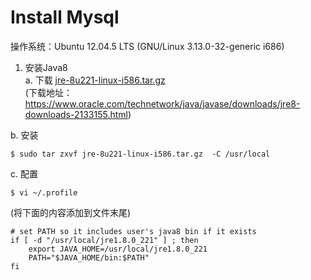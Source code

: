 <h1>Install Mysql</h1>
操作系统：Ubuntu 12.04.5 LTS (GNU/Linux 3.13.0-32-generic i686)

1. 安装Java8  
  a. 下载 [jre-8u221-linux-i586.tar.gz](https://pan.baidu.com/s/1zU124nYybpuhyWaCGj1FbA)  
  (下载地址：https://www.oracle.com/technetwork/java/javase/downloads/jre8-downloads-2133155.html)

  b. 安装  
  ```
  $ sudo tar zxvf jre-8u221-linux-i586.tar.gz  -C /usr/local
  ```

  c. 配置
  ```
  $ vi ~/.profile
  ```
  (将下面的内容添加到文件末尾)
  ```
  # set PATH so it includes user's java8 bin if it exists
  if [ -d "/usr/local/jre1.8.0_221" ] ; then
      export JAVA_HOME=/usr/local/jre1.8.0_221
      PATH="$JAVA_HOME/bin:$PATH"
  fi
  ```
